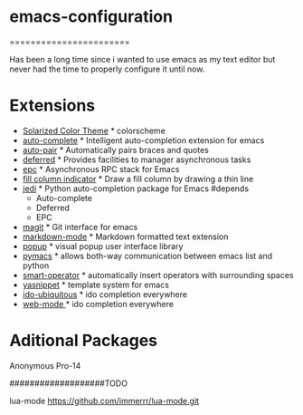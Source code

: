 # emacs-configuration #
=======================

Has been a long time since i wanted to use emacs as my text editor but never had the time
to properly configure it until now.


# Extensions #
* [Solarized Color Theme](https://github.com/sellout/emacs-color-theme-solarized)
		* colorscheme
* [auto-complete](https://github.com/auto-complete/auto-complete.git)
		* Intelligent auto-completion extension for emacs
* [auto-pair](https://github.com/capitaomorte/autopair)
		* Automatically pairs braces and quotes
* [deferred](https://github.com/kiwanami/emacs-deferred.git)
		* Provides facilities to manager asynchronous tasks
* [epc](https://github.com/kiwanami/emacs-epc.git)
		* Asynchronous RPC stack for Emacs
* [fill column indicator](https://github.com/alpaker/Fill-Column-Indicator.git)
		* Draw a fill column by drawing a thin line
* [jedi](https://github.com/tkf/emacs-jedi.git)
		* Python auto-completion package for Emacs
	#depends
	* Auto-complete
	* Deferred
	* EPC
* [magit](https://github.com/magit/magit.git)
		* Git interface for emacs
* [markdown-mode](https://github.com/markdownmode)
		* Markdown formatted text extension
* [popup](https://github.com/auto-complete/popup-el.git)
		* visual popup user interface library
* [pymacs](https://github.com/pinard/Pymacs.git)
		* allows both-way communication between emacs list and python
* [smart-operator](https://github.com/xwl/smart-operator.git)
		* automatically insert operators with surrounding spaces
* [yasnippet](https://github.com/capitaomorte/yasnippet.git)
		* template system for emacs
* [ ido-ubiquitous](https://github.com/DarwinAwardWinner/ido-ubiquitous.git)
 		* ido completion everywhere
* [ web-mode ](https://github.com/fxbois/web-mode.git)
 		* ido completion everywhere


# Aditional Packages #

Anonymous Pro-14

###################TODO

lua-mode
https://github.com/immerrr/lua-mode.git




